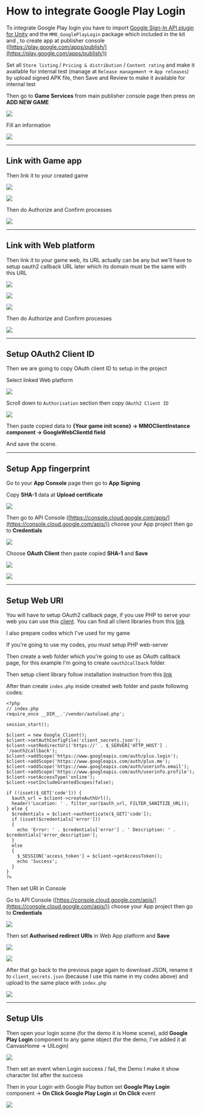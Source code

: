 # How to integrate Google Play Login

To integrate Google Play login you have to import [Google Sign-In API plugin for Unity](https://github.com/insthync/google-signin-unity) and the  `MMO_GooglePlayLogin` package which included in the kit and , to create app at publisher console ([https://play.google.com/apps/publish/](https://play.google.com/apps/publish/))

Set all `Store listing` / `Pricing & distribution` / `Content rating` and make it available for internal test (manage at `Release management` -> `App releases`) by upload signed APK file, then Save and Review to make it available for internal test

Then go to **Game Services** from main publisher console page then press on **ADD NEW GAME**

![](../images/034/1.png)

Fill an information

![](../images/034/2.png)

* * *

## Link with Game app

Then link it to your created game

![](../images/034/3.png)

![](../images/034/4.png)

Then do Authorize and Confirm processes

![](../images/034/5.png)

* * *

## Link with Web platform

Then link it to your game web, its URL actually can be any but we'll have to setup oauth2 callback URL later which its domain must be the same with this URL

![](../images/034/16.png)

![](../images/034/17.png)

![](../images/034/18.png)

Then do Authorize and Confirm processes

![](../images/034/5.png)

* * *

## Setup OAuth2 Client ID

Then we are going to copy OAuth client ID to setup in the project

Select linked Web platform

![](../images/034/19.png)

Scroll down to `Authorisation` section then copy `OAuth2 Client ID`

![](../images/034/20.png)

Then paste copied data to **{Your game init scene} -> MMOClientInstance component -> GoogleWebClientId field**

And save the scene.

* * *

## Setup App fingerprint

Go to your **App Console** page then go to **App Signing**

Copy **SHA-1** data at **Upload certificate**

![](../images/034/10.png)

Then go to API Console ([https://console.cloud.google.com/apis/](https://console.cloud.google.com/apis/)) choose your App project then go to **Credentials**

![](../images/034/11.png)

Choose **OAuth Client** then paste copied **SHA-1** and **Save**

![](../images/034/12.png)

![](../images/034/13.png)

* * *

## Setup Web URI

You will have to setup OAuth2 callback page, if you use PHP to serve your web you can use this [client](https://github.com/googleapis/google-api-php-client). You can find all client libraries from this [link](https://developers.google.com/identity/protocols/OAuth2WebServer)

I also prepare codes which I've used for my game

If you're going to use my codes, you must setup PHP web-server 

Then create a web folder which you're going to use as OAuth callback page, for this example I'm going to create `oauth2callback` folder.

Then setup client library follow installation instruction from this [link](https://github.com/googleapis/google-api-php-client)

After than create `index.php` inside created web folder and paste following codes:

```
<?php
// index.php
require_once __DIR__.'/vendor/autoload.php';

session_start();

$client = new Google_Client();
$client->setAuthConfigFile('client_secrets.json');
$client->setRedirectUri('https://' . $_SERVER['HTTP_HOST'] . '/oauth2callback');
$client->addScope('https://www.googleapis.com/auth/plus.login');
$client->addScope('https://www.googleapis.com/auth/plus.me');
$client->addScope('https://www.googleapis.com/auth/userinfo.email');
$client->addScope('https://www.googleapis.com/auth/userinfo.profile');
$client->setAccessType('online');
$client->setIncludeGrantedScopes(false);

if (!isset($_GET['code'])) {
  $auth_url = $client->createAuthUrl();
  header('Location: ' . filter_var($auth_url, FILTER_SANITIZE_URL));
} else {
  $credentials = $client->authenticate($_GET['code']);
  if (isset($credentials['error']))
  {
    echo 'Error: ' . $credentials['error'] . ' Description: ' . $credentials['error_description'];
  }
  else
  {
    $_SESSION['access_token'] = $client->getAccessToken();
    echo 'Success';
  }
}
?>
```

Then set URI in Console

Go to API Console ([https://console.cloud.google.com/apis/](https://console.cloud.google.com/apis/)) choose your App project then go to **Credentials**

![](../images/034/11.png)

Then set **Authorised redirect URIs** in Web App platform and **Save**

![](../images/034/22.png)

![](../images/034/23.png)

After that go back to the previous page again to download JSON, rename it to `client_secrets.json` (because I use this name in my codes above) and upload to the same place with `index.php`

![](../images/034/24.png)

* * *

## Setup UIs

Then open your login scene (for the demo it is Home scene), add **Google Play Login** component to any game object (for the demo, I’ve added it at CanvasHome -> UILogin)

![](../images/034/14.png)

Then set an event when Login success / fail, the Demo I make it show character list after the success

Then in your Login with Google Play button set **Google Play Login** component -> **On Click Google Play Login** at **On Click** event

![](../images/034/15.png)
<!--stackedit_data:
eyJoaXN0b3J5IjpbLTE3Mzg0NzEzNV19
-->